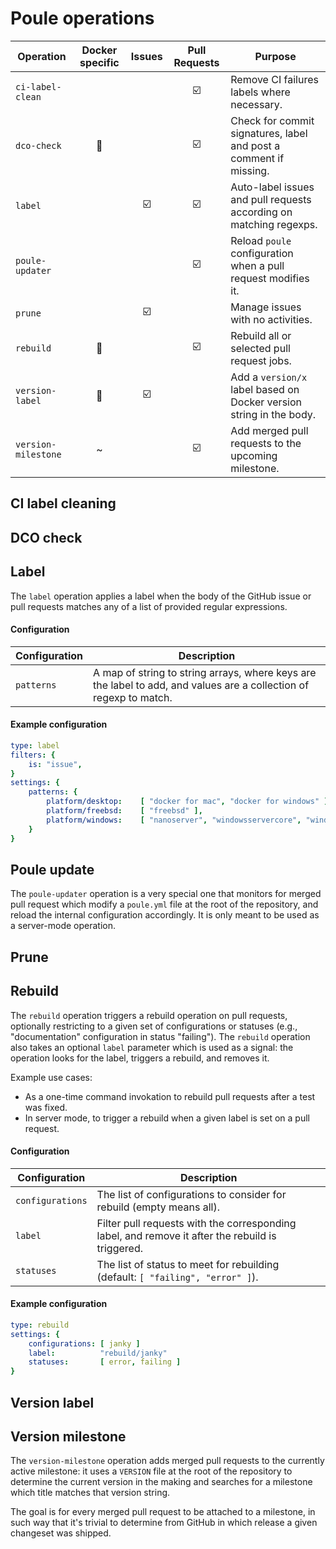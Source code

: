 Poule operations
================

| Operation           | Docker specific | Issues                  | Pull Requests           | Purpose                                                             |
|---------------------|:---------------:|:-----------------------:|:-----------------------:|---------------------------------------------------------------------|
| `ci-label-clean`    |                 |                         | :ballot_box_with_check: | Remove CI failures labels where necessary.                          |
| `dco-check`         | :whale:         |                         | :ballot_box_with_check: | Check for commit signatures, label and post a comment if missing.   |
| `label`             |                 | :ballot_box_with_check: | :ballot_box_with_check: | Auto-label issues and pull requests according on matching regexps.  |
| `poule-updater`     |                 |                         | :ballot_box_with_check: | Reload `poule` configuration when a pull request modifies it.       |
| `prune  `           |                 | :ballot_box_with_check: |                         | Manage issues with no activities.                                   |
| `rebuild`           | :whale:         |                         | :ballot_box_with_check: | Rebuild all or selected pull request jobs.                          |
| `version-label`     | :whale:         | :ballot_box_with_check: |                         | Add a `version/x` label based on Docker version string in the body. |
| `version-milestone` | ~               |                         | :ballot_box_with_check: | Add merged pull requests to the upcoming milestone.                 |

## CI label cleaning

## DCO check

## Label

The `label` operation applies a label when the body of the GitHub issue or pull requests matches any
of a list of provided regular expressions.

#### Configuration

| Configuration     | Description                                                                                                        |
|-------------------|--------------------------------------------------------------------------------------------------------------------|
| `patterns`        | A map of string to string arrays, where keys are the label to add, and values are a collection of regexp to match. |

#### Example configuration

```yaml
type: label
filters: {
    is: "issue",
}
settings: {
    patterns: {
        platform/desktop:    [ "docker for mac", "docker for windows" ],
        platform/freebsd:    [ "freebsd" ],
        platform/windows:    [ "nanoserver", "windowsservercore", "windows server" ],
    }
}
```

## Poule update

The `poule-updater` operation is a very special one that monitors for merged pull request which
modify a `poule.yml` file at the root of the repository, and reload the internal configuration
accordingly. It is only meant to be used as a server-mode operation.

## Prune

## Rebuild

The `rebuild` operation triggers a rebuild operation on pull requests, optionally restricting to a
given set of configurations or statuses (e.g., "documentation" configuration in status "failing").
The `rebuild` operation also takes an optional `label` parameter which is used as a signal: the
operation looks for the label, triggers a rebuild, and removes it.

Example use cases:
- As a one-time command invokation to rebuild pull requests after a test was fixed.
- In server mode, to trigger a rebuild when a given label is set on a pull request.

#### Configuration

| Configuration     | Description                                                                                                        |
|-------------------|--------------------------------------------------------------------------------------------------------------------|
| `configurations`  | The list of configurations to consider for rebuild (empty means all).                                              |
| `label`           | Filter pull requests with the corresponding label, and remove it after the rebuild is triggered.                   |
| `statuses`        | The list of status to meet for rebuilding (default: `[ "failing", "error" ]`).                                     |

#### Example configuration

```yaml
type: rebuild
settings: {
    configurations: [ janky ]
    label:          "rebuild/janky"
    statuses:       [ error, failing ]
}
```

## Version label

## Version milestone

The `version-milestone` operation adds merged pull requests to the currently active milestone: it uses
a `VERSION` file at the root of the repository to determine the current version in the making and
searches for a milestone which title matches that version string.

The goal is for every merged pull request to be attached to a milestone, in such way that it's
trivial to determine from GitHub in which release a given changeset was shipped.

